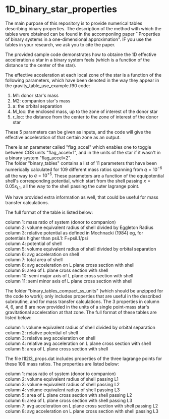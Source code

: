 # 1D_binary_star_properties

The main purpose of this repository is to provide numerical tables describing binary properties. The description of the method with which the tables were obtained can be found in the accomponiing paper ``Properties of binary systems in a one-dimensional approximation". IF you use the tables in your research, we ask you to cite the paper. 

The provided sample code demonstrates how to obtaine the 1D effective acceleration a star in a binary system feels (which is a function of the distance to the center of the star).

The effective acceleration at each local zone of the star is a function of the following parameters, which have been denoted in the way they appear in the gravity_table_use_example.f90 code:

1. M1: donor star's mass
2. M2: companion star's mass
3. a: the orbital separation
4. M_loc: the enclosed mass, up to the zone of interest of the donor star
5. r_loc: the distance from the center to the zone of interest of the donor star


These 5 parameters can be given as inputs, and the code will give the effective acceleration of that certain zone as an output.

There is an parameter called "flag_accel" which enables one to toggle between CGS units "flag_accel=1", and in the units of the star if it wasn't in a binary system "flag_accel=2".  
The folder "binary_tables" contains a list of 11 parameters that have been numerically calculated for 109 different mass ratios spanning from $q =10^{-6}$  all the way to $q =10^{+5}$. These parameters are a function of the equipotential shell's corresponding potential, which start from the shell passing $x=0.05x_{L1}$, all the way to the shell passing the outer lagrange point.

We have provided extra information as well, that could be useful for mass transfer calculations.


The full format of the table is listed below:

column 1: mass ratio of system (donor to companion)  
column 2: volume equivalent radius of shell divided by Eggleton Radius  
column 3: relative potential as defined in Mochnacki (1984)  eg, for potentials higher than psiL1: F=psiL1/psi  
column 4: potential of shell  
column 5: volume equivalent radius of shell divided by orbital separation  
column 6: avg acceleration on shell   
column 7: total area of shell  
column 8: avg acceleration on L plane cross section with shell  
column 9: area of L plane cross section with shell  
column 10: semi major axis of L plane cross section with shell  
column 11: semi minor axis of L plane cross section with shell  


The folder "binary_tables_compact_ss_units" (which should be unzipped for the code to work); only includes properties that are useful in the described subroutine, and for mass transfer calculations. The 3 properties in column 4, 6, and 8 are now provided in the units of a single point-mass star's gravitational acceleration at that zone.
The full format of these tables are listed below:

column 1: volume equivalent radius of shell divided by orbital separation  
column 2: relative potential of shell  
column 3: relative avg acceleration on shell   
column 4: relative avg acceleration on L plane cross section with shell  
column 5: area of L plane cross section with shell  

The file l1l2l3_props.dat includes properties of the three lagrange points for these 109 mass ratios. The properties are listed below:

column 1: mass ratio of system (donor to companion)  
column 2: volume equivalent radius of shell passing L1  
column 3: volume equivalent radius of shell passing L2  
column 4: volume equivalent radius of shell passing L3  
column 5: area of L plane cross section with shell passing L2  
column 6: area of L plane cross section with shell passing L3  
column 7: avg acceleration on L plane cross section with shell passing L2  
column 8: avg acceleration on L plane cross section with shell passing L3  
